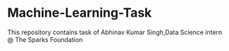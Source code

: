 # Machine-Learning-Task
This repository contains task of Abhinav Kumar Singh,Data Science intern @ The Sparks Foundation
